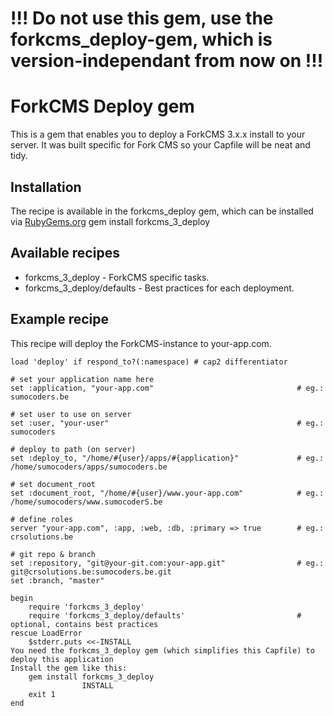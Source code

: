 # !!! Do not use this gem, use the forkcms_deploy-gem, which is version-independant from now on !!!

# ForkCMS Deploy gem
This is a gem that enables you to deploy a ForkCMS 3.x.x install to your server. It was built specific for Fork CMS so your Capfile will be neat and tidy.

## Installation
The recipe is available in the forkcms_deploy gem, which can be installed via [RubyGems.org](http://rubygems.org)
	gem install forkcms_3_deploy

## Available recipes
* forkcms_3_deploy				- ForkCMS specific tasks.
* forkcms_3_deploy/defaults		- Best practices for each deployment.

## Example recipe
This recipe will deploy the ForkCMS-instance to your-app.com.

	load 'deploy' if respond_to?(:namespace) # cap2 differentiator

	# set your application name here
	set :application, "your-app.com"								# eg.: sumocoders.be

	# set user to use on server
	set :user, "your-user"											# eg.: sumocoders

	# deploy to path (on server)
	set :deploy_to, "/home/#{user}/apps/#{application}"				# eg.: /home/sumocoders/apps/sumocoders.be

	# set document_root
	set :document_root, "/home/#{user}/www.your-app.com"			# eg.: /home/sumocoders/www.sumocoderS.be

	# define roles
	server "your-app.com", :app, :web, :db, :primary => true		# eg.: crsolutions.be

	# git repo & branch
	set :repository, "git@your-git.com:your-app.git"				# eg.: git@crsolutions.be:sumocoders.be.git
	set :branch, "master"

	begin
		require 'forkcms_3_deploy'
		require 'forkcms_3_deploy/defaults'							# optional, contains best practices
	rescue LoadError
		$stderr.puts <<-INSTALL
	You need the forkcms_3_deploy gem (which simplifies this Capfile) to deploy this application
	Install the gem like this:
		gem install forkcms_3_deploy
					INSTALL
		exit 1
	end